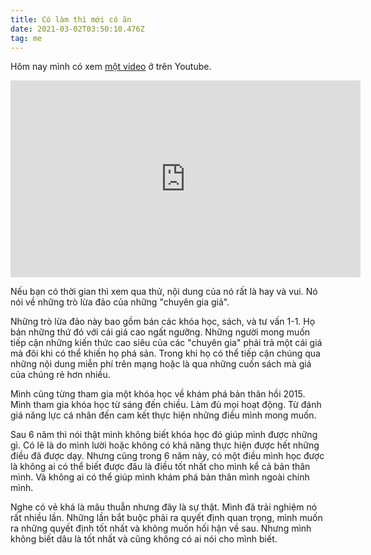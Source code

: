 ```yaml
---
title: Có làm thì mới có ăn
date: 2021-03-02T03:50:10.476Z
tag: me
---
```

Hôm nay mình có xem [một video](https://youtu.be/TuT2eOQvHug) ở trên Youtube. 

<iframe width="560" height="315" src="https://www.youtube-nocookie.com/embed/TuT2eOQvHug" frameborder="0" allow="accelerometer; autoplay; clipboard-write; encrypted-media; gyroscope; picture-in-picture" allowfullscreen></iframe>

Nếu bạn có thời gian thì xem qua thử, nội dung của nó rất là hay và vui. Nó nói về những trò lừa đảo của những "chuyên gia giả".

Những trò lừa đảo này bao gồm bán các khóa học, sách, và tư vấn 1-1. Họ bán những thứ đó với cái giá cao ngất ngưỡng. Những người mong muốn tiếp cận những kiến thức cao siêu của các "chuyên gia" phải trả một cái giá mà đôi khi có thể khiến họ phá sản. Trong khi họ có thể tiếp cận chúng qua những nội dung miễn phí trên mạng hoặc là qua những cuốn sách mà giá của chúng rẻ hơn nhiều.

Mình cũng từng tham gia một khóa học về khám phá bản thân hồi 2015. Mình tham gia khóa học từ sáng đến chiều. Làm đủ mọi hoạt động. Từ đánh giá năng lực cá nhân đến cam kết thực hiện những điều mình mong muốn.

Sau 6 năm thì nói thật mình không biết khóa học đó giúp mình được những gì. Có lẽ là do mình lười hoặc không có khả năng thực hiện được hết những điều đã được dạy. Nhưng cũng trong 6 năm này, có một điều mình học được là không ai có thể biết được đâu là điều tốt nhất cho mình kể cả bản thân mình. Và không ai có thể giúp mình khám phá bản thân mình ngoài chính mình.

Nghe có vẻ khá là mâu thuẫn nhưng đây là sự thật. Mình đã trải nghiệm nó rất nhiều lần. Những lần bắt buộc phải ra quyết định quan trọng, mình muốn ra những quyết định tốt nhất và không muốn hối hận về sau. Nhưng mình không biết dâu là tốt nhất và cũng không có ai nói cho mình biết.